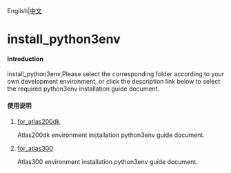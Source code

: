 English|[中文](README.md)

#  install_python3env

#### Introduction

 install_python3env,Please select the corresponding folder according to your own development environment, or click the description link below to select the required python3env installation guide document.

#### 使用说明

1. [for_atlas200dk](https://github.com/Huawei-Ascend/samples/tree/master/common/install_python3env/for_atlas200dk)

   Atlas200dk environment installation python3env guide document.

2. [for_atlas300](https://github.com/Huawei-Ascend/samples/tree/master/common/install_python3env/for_atlas300)

   Atlas300 environment installation python3env guide document.